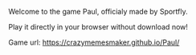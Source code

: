 Welcome to the game Paul, officialy made by Sportfly.

Play it directly in your browser without download now!

Game url: https://crazymemesmaker.github.io/Paul/
